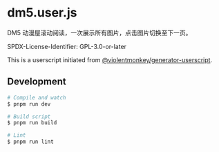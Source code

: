 # dm5.user.js

DM5 动漫屋滚动阅读，一次展示所有图片，点击图片切换至下一页。

SPDX-License-Identifier: GPL-3.0-or-later

This is a userscript initiated from [@violentmonkey/generator-userscript](https://github.com/violentmonkey/generator-userscript).

## Development

``` sh
# Compile and watch
$ pnpm run dev

# Build script
$ pnpm run build

# Lint
$ pnpm run lint
```
